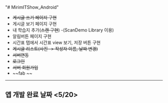 "# MirimITShow_Android"<br>
  - ~~게시글 쓰기 페이지 구현~~
  - 게시글 보기 페이지 구현
  - 내 학습지 추가(~~스캔 구현~~) -(ScanDemo Library 이용)
  - 알림버튼 페이지 구현
  - 시간표 탭에서 시간표 view 보기, 저장 버튼 구현
  - ~~게시글 리스트(사진 -> 작성자 이름, 날짜 변경)~~
  - ~~서버연동~~
  - ~~로그인~~
  - ~~서버 회원가입~~
  - ~~fab ~~
-------
## 앱 개발 완료 날짜 <5/20>
